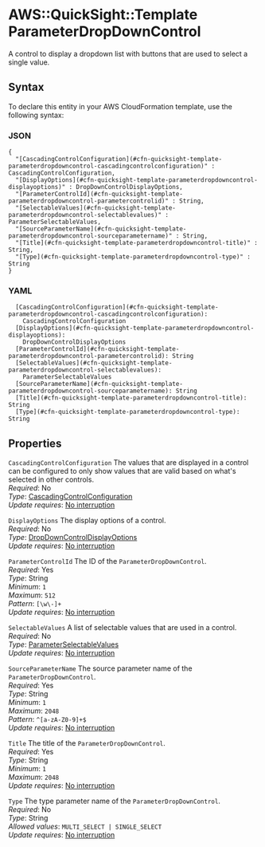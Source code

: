 # AWS::QuickSight::Template ParameterDropDownControl<a name="aws-properties-quicksight-template-parameterdropdowncontrol"></a>

A control to display a dropdown list with buttons that are used to select a single value\.

## Syntax<a name="aws-properties-quicksight-template-parameterdropdowncontrol-syntax"></a>

To declare this entity in your AWS CloudFormation template, use the following syntax:

### JSON<a name="aws-properties-quicksight-template-parameterdropdowncontrol-syntax.json"></a>

```
{
  "[CascadingControlConfiguration](#cfn-quicksight-template-parameterdropdowncontrol-cascadingcontrolconfiguration)" : CascadingControlConfiguration,
  "[DisplayOptions](#cfn-quicksight-template-parameterdropdowncontrol-displayoptions)" : DropDownControlDisplayOptions,
  "[ParameterControlId](#cfn-quicksight-template-parameterdropdowncontrol-parametercontrolid)" : String,
  "[SelectableValues](#cfn-quicksight-template-parameterdropdowncontrol-selectablevalues)" : ParameterSelectableValues,
  "[SourceParameterName](#cfn-quicksight-template-parameterdropdowncontrol-sourceparametername)" : String,
  "[Title](#cfn-quicksight-template-parameterdropdowncontrol-title)" : String,
  "[Type](#cfn-quicksight-template-parameterdropdowncontrol-type)" : String
}
```

### YAML<a name="aws-properties-quicksight-template-parameterdropdowncontrol-syntax.yaml"></a>

```
  [CascadingControlConfiguration](#cfn-quicksight-template-parameterdropdowncontrol-cascadingcontrolconfiguration):
    CascadingControlConfiguration
  [DisplayOptions](#cfn-quicksight-template-parameterdropdowncontrol-displayoptions):
    DropDownControlDisplayOptions
  [ParameterControlId](#cfn-quicksight-template-parameterdropdowncontrol-parametercontrolid): String
  [SelectableValues](#cfn-quicksight-template-parameterdropdowncontrol-selectablevalues):
    ParameterSelectableValues
  [SourceParameterName](#cfn-quicksight-template-parameterdropdowncontrol-sourceparametername): String
  [Title](#cfn-quicksight-template-parameterdropdowncontrol-title): String
  [Type](#cfn-quicksight-template-parameterdropdowncontrol-type): String
```

## Properties<a name="aws-properties-quicksight-template-parameterdropdowncontrol-properties"></a>

`CascadingControlConfiguration` <a name="cfn-quicksight-template-parameterdropdowncontrol-cascadingcontrolconfiguration"></a>
The values that are displayed in a control can be configured to only show values that are valid based on what's selected in other controls\.  
_Required_: No  
_Type_: [CascadingControlConfiguration](aws-properties-quicksight-template-cascadingcontrolconfiguration.md)  
_Update requires_: [No interruption](https://docs.aws.amazon.com/AWSCloudFormation/latest/UserGuide/using-cfn-updating-stacks-update-behaviors.html#update-no-interrupt)

`DisplayOptions` <a name="cfn-quicksight-template-parameterdropdowncontrol-displayoptions"></a>
The display options of a control\.  
_Required_: No  
_Type_: [DropDownControlDisplayOptions](aws-properties-quicksight-template-dropdowncontroldisplayoptions.md)  
_Update requires_: [No interruption](https://docs.aws.amazon.com/AWSCloudFormation/latest/UserGuide/using-cfn-updating-stacks-update-behaviors.html#update-no-interrupt)

`ParameterControlId` <a name="cfn-quicksight-template-parameterdropdowncontrol-parametercontrolid"></a>
The ID of the `ParameterDropDownControl`\.  
_Required_: Yes  
_Type_: String  
_Minimum_: `1`  
_Maximum_: `512`  
_Pattern_: `[\w\-]+`  
_Update requires_: [No interruption](https://docs.aws.amazon.com/AWSCloudFormation/latest/UserGuide/using-cfn-updating-stacks-update-behaviors.html#update-no-interrupt)

`SelectableValues` <a name="cfn-quicksight-template-parameterdropdowncontrol-selectablevalues"></a>
A list of selectable values that are used in a control\.  
_Required_: No  
_Type_: [ParameterSelectableValues](aws-properties-quicksight-template-parameterselectablevalues.md)  
_Update requires_: [No interruption](https://docs.aws.amazon.com/AWSCloudFormation/latest/UserGuide/using-cfn-updating-stacks-update-behaviors.html#update-no-interrupt)

`SourceParameterName` <a name="cfn-quicksight-template-parameterdropdowncontrol-sourceparametername"></a>
The source parameter name of the `ParameterDropDownControl`\.  
_Required_: Yes  
_Type_: String  
_Minimum_: `1`  
_Maximum_: `2048`  
_Pattern_: `^[a-zA-Z0-9]+$`  
_Update requires_: [No interruption](https://docs.aws.amazon.com/AWSCloudFormation/latest/UserGuide/using-cfn-updating-stacks-update-behaviors.html#update-no-interrupt)

`Title` <a name="cfn-quicksight-template-parameterdropdowncontrol-title"></a>
The title of the `ParameterDropDownControl`\.  
_Required_: Yes  
_Type_: String  
_Minimum_: `1`  
_Maximum_: `2048`  
_Update requires_: [No interruption](https://docs.aws.amazon.com/AWSCloudFormation/latest/UserGuide/using-cfn-updating-stacks-update-behaviors.html#update-no-interrupt)

`Type` <a name="cfn-quicksight-template-parameterdropdowncontrol-type"></a>
The type parameter name of the `ParameterDropDownControl`\.  
_Required_: No  
_Type_: String  
_Allowed values_: `MULTI_SELECT | SINGLE_SELECT`  
_Update requires_: [No interruption](https://docs.aws.amazon.com/AWSCloudFormation/latest/UserGuide/using-cfn-updating-stacks-update-behaviors.html#update-no-interrupt)
